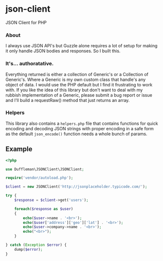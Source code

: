 # json-client
JSON Client for PHP

### About
I always use JSON API's but Guzzle alone requires a lot of setup for making it only handle JSON bodies and responses. So I built this.

### It's... authoratative.
Everything returned is either a collection of Generic's or a Collection of Generic's. Where a Generic is my own custom class that handle's any object of data. I would use the PHP default but I find it frustrating to work with. If you like the idea of this library but don't want to deal with my rubbish implementation of a Generic, please submit a bug report or issue and I'll build a requestRaw() method that just returns an array.

### Helpers
This library also contains a `helpers.php` file that contains functions for quick encoding and decoding JSON strings with proper encoding in a safe form as the default `json_encode()` function needs a whole bunch of params.

## Example
```php
<?php

use Duffleman\JSONClient\JSONClient;

require('vendor/autoload.php');

$client = new JSONClient('http://jsonplaceholder.typicode.com/');

try {
	$response = $client->get('users');

	foreach($response as $user)
	{
		echo($user->name . '<br>');
		echo($user['address']['geo']['lat'] . '<br>');
		echo($user->company->name . '<br>');
		echo("<br>");
	}

} catch (Exception $error) {
	dump($error);
}
```